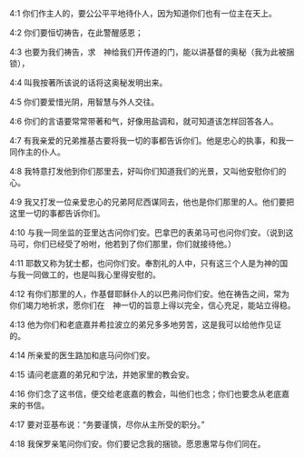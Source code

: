 <a id="1"></a>4:1  你们作主人的，要公公平平地待仆人，因为知道你们也有一位主在天上。  

<a id="2"></a>4:2  你们要恒切祷告，在此警醒感恩；  

<a id="3"></a>4:3  也要为我们祷告，求　神给我们开传道的门，能以讲基督的奥秘（我为此被捆锁），  

<a id="4"></a>4:4  叫我按著所该说的话将这奥秘发明出来。  

<a id="5"></a>4:5  你们要爱惜光阴，用智慧与外人交往。  

<a id="6"></a>4:6  你们的言语要常常带著和气，好像用盐调和，就可知道该怎样回答各人。  

<a id="7"></a>4:7  有我亲爱的兄弟推基古要将我一切的事都告诉你们。他是忠心的执事，和我一同作主的仆人。  

<a id="8"></a>4:8  我特意打发他到你们那里去，好叫你们知道我们的光景，又叫他安慰你们的心。  

<a id="9"></a>4:9  我又打发一位亲爱忠心的兄弟阿尼西谋同去，他也是你们那里的人。他们要把这里一切的事都告诉你们。  

<a id="10"></a>4:10  与我一同坐监的亚里达古问你们安。巴拿巴的表弟马可也问你们安。（说到这马可，你们已经受了吩咐，他若到了你们那里，你们就接待他。）  

<a id="11"></a>4:11  耶数又称为犹士都，也问你们安。奉割礼的人中，只有这三个人是为神的国与我一同做工的，也是叫我心里得安慰的。  

<a id="12"></a>4:12  有你们那里的人，作基督耶稣仆人的以巴弗问你们安。他在祷告之间，常为你们竭力地祈求，愿你们在　神一切的旨意上得以完全，信心充足，能站立得稳。  

<a id="13"></a>4:13  他为你们和老底嘉并希拉波立的弟兄多多地劳苦，这是我可以给他作见证的。  

<a id="14"></a>4:14  所亲爱的医生路加和底马问你们安。  

<a id="15"></a>4:15  请问老底嘉的弟兄和宁法，并她家里的教会安。  

<a id="16"></a>4:16  你们念了这书信，便交给老底嘉的教会，叫他们也念；你们也要念从老底嘉来的书信。  

<a id="17"></a>4:17  要对亚基布说：“务要谨慎，尽你从主所受的职分。”  

<a id="18"></a>4:18  我保罗亲笔问你们安。你们要记念我的捆锁。愿恩惠常与你们同在。  
